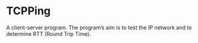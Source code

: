 # TCPPing
A client-server program.
The program’s aim is to test the IP network and to determine RTT (Round Trip Time).
